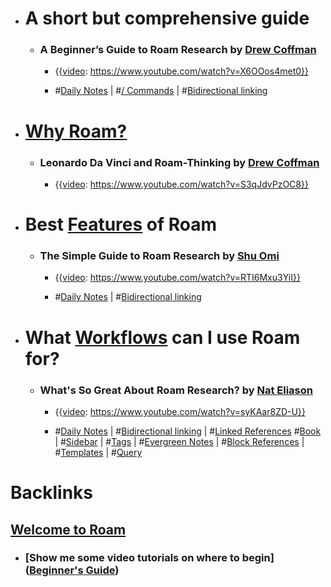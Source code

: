 - # A short but comprehensive guide
    - ### A Beginner’s Guide to Roam Research by [Drew Coffman](<Drew Coffman.md>)
        - {{[video](<video.md>): https://www.youtube.com/watch?v=X6OOos4met0}}

        - #[Daily Notes](<Daily Notes.md>) | #[/ Commands](</ Commands.md>) | #[Bidirectional linking](<Bidirectional linking.md>)
- # [Why Roam?](<Why Roam?.md>)
    - ### Leonardo Da Vinci and Roam-Thinking by [Drew Coffman](<Drew Coffman.md>)
        - {{[video](<video.md>): https://www.youtube.com/watch?v=S3qJdvPzOC8}}

- # Best [Features](<Features.md>) of Roam
    - ### The Simple Guide to Roam Research by [Shu Omi](<Shu Omi.md>)
        - {{[video](<video.md>): https://www.youtube.com/watch?v=RTI6Mxu3YiI}}

        - #[Daily Notes](<Daily Notes.md>) | #[Bidirectional linking](<Bidirectional linking.md>)
- # What [Workflows](<Workflows.md>) can I use Roam for?
    - ### What's So Great About Roam Research? by [Nat Eliason](<Nat Eliason.md>) 
        - {{[video](<video.md>): https://www.youtube.com/watch?v=syKAar8ZD-U}}

        - #[Daily Notes](<Daily Notes.md>) | #[Bidirectional linking](<Bidirectional linking.md>) | #[Linked References](<Linked References.md>) #[Book](<Book.md>) | #[Sidebar](<Sidebar.md>) | #[Tags](<Tags.md>) | #[Evergreen Notes](<Evergreen Notes.md>) | #[Block References](<Block References.md>) | #[Templates](<Templates.md>) | #[Query](<Query.md>)

# Backlinks
## [Welcome to Roam](<Welcome to Roam.md>)
- ### [Show me some video tutorials on where to begin]([Beginner's Guide](<Beginner's Guide.md>))


